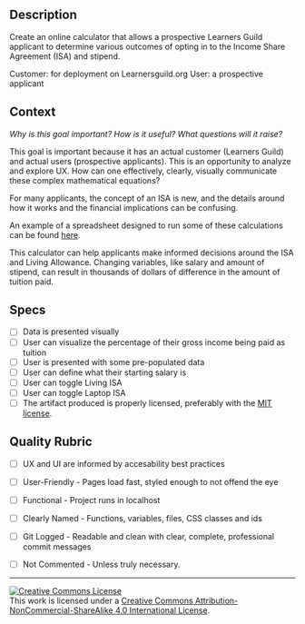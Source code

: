 ## Description

Create an online calculator that allows a prospective Learners Guild applicant to determine various outcomes of opting in to the Income Share Agreement (ISA) and stipend. 

Customer: for deployment on Learnersguild.org
User: a prospective applicant

## Context

_Why is this goal important? How is it useful? What questions will it raise?_

This goal is important because it has an actual customer (Learners Guild) and actual users (prospective applicants). This is an opportunity to analyze and explore UX. How can one effectively, clearly, visually communicate these complex mathematical equations?

For many applicants, the concept of an ISA is new, and the details around how it works and the financial implications can be confusing. 

An example of a spreadsheet designed to run some of these calculations can be found [here](https://docs.google.com/spreadsheets/d/1QGhQJeezQwfytiS-WJ4WC3G8TjDxn-ia59ko-bWcYJY/edit?usp=sharing). 

This calculator can help applicants make informed decisions around the ISA and Living Allowance. 
Changing variables, like salary and amount of stipend, can result in thousands of dollars of difference in the amount of tuition paid.


## Specs
- [ ] Data is presented visually
- [ ] User can visualize the percentage of their gross income being paid as tuition
- [ ] User is presented with some pre-populated data
- [ ] User can define what their starting salary is
- [ ] User can toggle Living ISA
- [ ] User can toggle Laptop ISA
- [ ] The artifact produced is properly licensed, preferably with the [MIT license][mit-license].

## Quality Rubric
- [ ] UX and UI are informed by accesability best practices
- [ ] User-Friendly - Pages load fast, styled enough to not offend the eye
- [ ] Functional - Project runs in localhost
- [ ] Clearly Named - Functions, variables, files, CSS classes and ids
- [ ] Git Logged - Readable and clean with clear, complete, professional commit messages
- [ ] Not Commented - Unless truly necessary.




---

<!-- LICENSE -->

<a rel="license" href="http://creativecommons.org/licenses/by-nc-sa/4.0/"><img alt="Creative Commons License" style="border-width:0" src="https://i.creativecommons.org/l/by-nc-sa/4.0/80x15.png" /></a>
<br />This work is licensed under a <a rel="license" href="http://creativecommons.org/licenses/by-nc-sa/4.0/">Creative Commons Attribution-NonCommercial-ShareAlike 4.0 International License</a>.

[mit-license]: https://opensource.org/licenses/MIT
